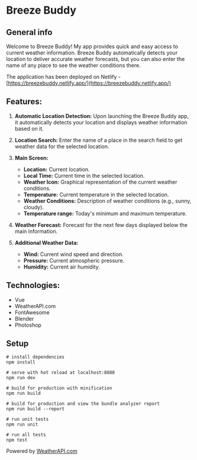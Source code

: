 # Breeze Buddy

## General info

Welcome to Breeze Buddy! My app provides quick and easy access to current weather information.
Breeze Buddy automatically detects your location to deliver accurate weather forecasts, but you can also enter the name of any place to see the weather conditions there.

The application has been deployed on Netlify - [https://breezebuddy.netlify.app/](https://breezebuddy.netlify.app/)

## Features:
1. **Automatic Location Detection:** Upon launching the Breeze Buddy app, it automatically detects your location and displays weather information based on it.

2. **Location Search:** Enter the name of a place in the search field to get weather data for the selected location.

3. **Main Screen:**
   - **Location:** Current location.
   - **Local Time:** Current time in the selected location.
   - **Weather Icon:** Graphical representation of the current weather conditions.
   - **Temperature:** Current temperature in the selected location.
   - **Weather Conditions:** Description of weather conditions (e.g., sunny, cloudy).
   - **Temperature range:** Today's minimum and maximum temperature.

4. **Weather Forecast:** Forecast for the next few days displayed below the main information.

5. **Additional Weather Data:**
   - **Wind:** Current wind speed and direction.
   - **Pressure:** Current atmospheric pressure.
   - **Humidity:** Current air humidity.

## Technologies:

- Vue
- WeatherAPI.com
- FontAwesome
- Blender
- Photoshop

## Setup

```
# install dependencies
npm install

# serve with hot reload at localhost:8080
npm run dev

# build for production with minification
npm run build

# build for production and view the bundle analyzer report
npm run build --report

# run unit tests
npm run unit

# run all tests
npm test
```

Powered by <a href="https://www.weatherapi.com/" title="Free Weather API">WeatherAPI.com</a>
